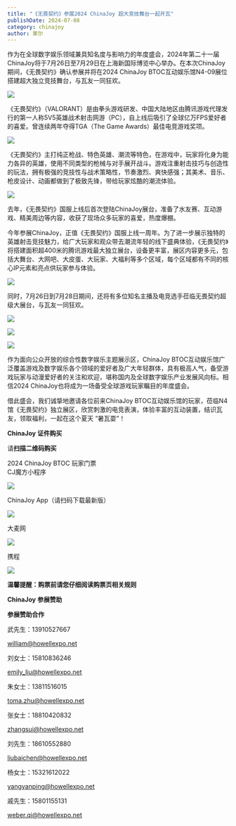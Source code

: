 ```yaml
---
title: "《无畏契约》参展2024 ChinaJoy 超大竞技舞台一起开瓦"
publishDate: 2024-07-08
category: chinajoy
author: 莱尔
---
```


作为在全球数字娱乐领域兼具知名度与影响力的年度盛会，2024年第二十一届ChinaJoy将于7月26日至7月29日在上海新国际博览中心举办。在本次ChinaJoy期间，《无畏契约》确认参展并将在2024 ChinaJoy BTOC互动娱乐馆N4-09展位搭建超大独立竞技舞台，与瓦友一同狂欢。

![](https://ec-net-1251389766.cos.ap-shanghai.myqcloud.com/wp-content/uploads/2024/07/20240708193725125.png)

《无畏契约》（VALORANT）是由拳头游戏研发、中国大陆地区由腾讯游戏代理发行的第一人称5V5英雄战术射击网游（PC），自上线后吸引了全球亿万FPS爱好者的喜爱。曾连续两年夺得TGA（The Game Awards）最佳电竞游戏奖项。

![](https://ec-net-1251389766.cos.ap-shanghai.myqcloud.com/wp-content/uploads/2024/07/20240708193729959.png)

《无畏契约》主打纯正枪战、特色英雄、潮流等特色，在游戏中，玩家将化身为能力各异的英雄，使用不同类型的枪械与对手展开战斗。游戏注重射击技巧与创造性的玩法，拥有极强的竞技性与战术策略性，节奏激烈、爽快感强；其美术、音乐、枪皮设计、动画都做到了极致先锋，带给玩家炫酷的潮流体验。

![](https://ec-net-1251389766.cos.ap-shanghai.myqcloud.com/wp-content/uploads/2024/07/20240708193732582.png)

去年，《无畏契约》国服上线后首次登陆ChinaJoy展台，准备了水友赛、互动游戏、精美周边等内容，收获了现场众多玩家的喜爱，热度爆棚。

今年参展ChinaJoy，正值《无畏契约》国服上线一周年。为了进一步展示独特的英雄射击竞技魅力，给广大玩家和观众带去潮流年轻的线下盛典体验，《无畏契约》将搭建面积超400米的腾讯游戏最大独立展台，设备更丰富，展区内容更多元，包括大舞台、大网吧、大皮蛋、大玩家、大福利等多个区域，每个区域都有不同的核心IP元素和亮点供玩家参与体验。

![](https://ec-net-1251389766.cos.ap-shanghai.myqcloud.com/wp-content/uploads/2024/07/20240708193737109.png)

同时，7月26日到7月28日期间，还将有多位知名主播及电竞选手莅临无畏契约超级大展台，与瓦友一同狂欢。

![](https://ec-net-1251389766.cos.ap-shanghai.myqcloud.com/wp-content/uploads/2024/07/20240708193741235.png)

![](https://ec-net-1251389766.cos.ap-shanghai.myqcloud.com/wp-content/uploads/2024/07/20240708193744440.png)

![](https://ec-net-1251389766.cos.ap-shanghai.myqcloud.com/wp-content/uploads/2024/07/20240708193746122.png)

作为面向公众开放的综合性数字娱乐主题展示区，ChinaJoy BTOC互动娱乐馆广泛覆盖游戏及数字娱乐各个领域的爱好者及广大年轻群体，具有极高人气，备受游戏玩家与动漫爱好者的关注和欢迎，堪称国内及全球数字娱乐产业发展风向标。相信2024 ChinaJoy也将成为一场备受全球游戏玩家瞩目的年度盛会。

借此盛会，我们诚挚地邀请各位前来ChinaJoy BTOC互动娱乐馆的玩家，莅临N4馆《无畏契约》独立展区，欣赏刺激的电竞表演，体验丰富的互动装置，结识瓦友，领取福利，一起在这个夏天 “暑瓦耍”！

**ChinaJoy** **证件购买**

  
请**扫描二维码购买**

2024 ChinaJoy BTOC 玩家门票  
CJ魔方小程序  

![](https://ec-net-1251389766.cos.ap-shanghai.myqcloud.com/wp-content/uploads/2024/07/20240708193753173.png)

  
ChinaJoy App（请扫码下载最新版）

![](https://ec-net-1251389766.cos.ap-shanghai.myqcloud.com/wp-content/uploads/2024/07/20240708193755797.png)

大麦网

![](https://ec-net-1251389766.cos.ap-shanghai.myqcloud.com/wp-content/uploads/2024/07/20240708193758263.png)

携程

![](https://ec-net-1251389766.cos.ap-shanghai.myqcloud.com/wp-content/uploads/2024/07/20240708193800747.png)

**温馨提醒：购票前请您仔细阅读购票页相关规则**

**ChinaJoy** **参展赞助**

**参展赞助合作**

武先生：13910527667

[william@howellexpo.net](mailto:william@howellexpo.net)

刘女士：15810836246

[emily\_liu@howellexpo.net](mailto:emily_liu@howellexpo.net)

朱女士：13811516015

[toma.zhu@howellexpo.net](mailto:toma.zhu@howellexpo.net)

张女士：18810420832

[zhangsui@howellexpo.net](mailto:zhangsui@howellexpo.net)

刘先生：18610552880

[liubaichen@howellexpo.net](mailto:liubaichen@howellexpo.net)

杨女士：15321612022

[yangyanping@howellexpo.net](mailto:yangyanping@howellexpo.net)

戚先生：15801155131

weber.qi@howellexpo.net
